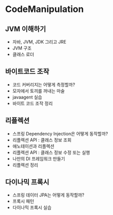 # CodeManipulation

## JVM 이해하기
- 자바, JVM, JDK 그리고 JRE 
- JVM 구조
- 클래스 로더

## 바이트코드 조작
- 코드 커버리지는 어떻게 측정할까?
- 모자에서 토끼를 꺼내는 마술
- javaagent 실습
- 바이트 코드 조작 정리

## 리플렉션
- 스프링 Dependency Injection은 어떻게 동작할까?
- 리플렉션 API : 클래스 정보 조회
- 애노테이션과 리플렉션
- 리플렉션 API : 클래스 정보 수정 또는 실행
- 나만의 DI 프레임워크 만들기
- 리플렉션 정리

## 다이나믹 프록시
- 스프링 데이터 JPA는 어떻게 동작할까?
- 프록시 패턴
- 다이나믹 프록시 실습
